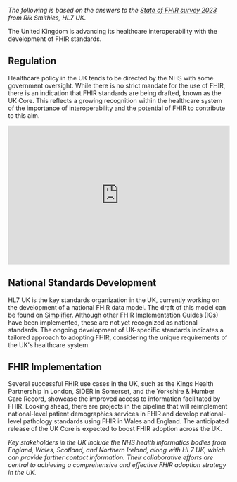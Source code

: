 *The following is based on the answers to the [State of FHIR survey 2023](https://fire.ly/blog/fhir-maturity-and-adoption-around-the-world/) from Rik Smithies, HL7 UK.*

The United Kingdom is advancing its healthcare interoperability with the development of FHIR standards.

## Regulation

Healthcare policy in the UK tends to be directed by the NHS with some government oversight. While there is no strict mandate for the use of FHIR, there is an indication that FHIR standards are being drafted, known as the UK Core. This reflects a growing recognition within the healthcare system of the importance of interoperability and the potential of FHIR to contribute to this aim.

<iframe width="100%" height="315" src="https://www.youtube.com/embed/videoseries?si=lJ5FBLeT3-K2JUPt&amp;list=PLAPVWVA2xKFi0CJ4uJKSxLqTjUGkija9Z" title="YouTube video player" frameborder="0" allow="accelerometer; autoplay; clipboard-write; encrypted-media; gyroscope; picture-in-picture; web-share" referrerpolicy="strict-origin-when-cross-origin" allowfullscreen></iframe>

## National Standards Development

HL7 UK is the key standards organization in the UK, currently working on the development of a national FHIR data model. The draft of this model can be found on [Simplifier](https://simplifier.net/guide/uk-core-implementation-guide/Home?version=1.0.0). Although other FHIR Implementation Guides (IGs) have been implemented, these are not yet recognized as national standards. The ongoing development of UK-specific standards indicates a tailored approach to adopting FHIR, considering the unique requirements of the UK's healthcare system.

## FHIR Implementation

Several successful FHIR use cases in the UK, such as the Kings Health Partnership in London, SiDER in Somerset, and the Yorkshire & Humber Care Record, showcase the improved access to information facilitated by FHIR. Looking ahead, there are projects in the pipeline that will reimplement national-level patient demographics services in FHIR and develop national-level pathology standards using FHIR in Wales and England. The anticipated release of the UK Core is expected to boost FHIR adoption across the UK.

*Key stakeholders in the UK include the NHS health informatics bodies from England, Wales, Scotland, and Northern Ireland, along with HL7 UK, which can provide further contact information. Their collaborative efforts are central to achieving a comprehensive and effective FHIR adoption strategy in the UK.*